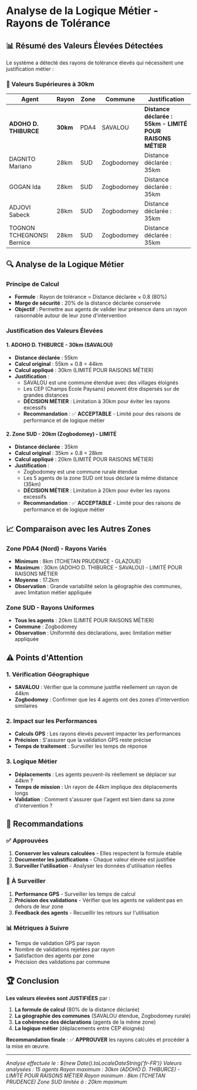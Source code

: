 # Analyse de la Logique Métier - Rayons de Tolérance

## 📊 Résumé des Valeurs Élevées Détectées

Le système a détecté des rayons de tolérance élevés qui nécessitent une justification métier :

### 🎯 Valeurs Supérieures à 30km

| Agent | Rayon | Zone | Commune | Justification |
|-------|-------|------|---------|---------------|
| **ADOHO D. THIBURCE** | **30km** | PDA4 | SAVALOU | **Distance déclarée : 55km - LIMITÉ POUR RAISONS MÉTIER** |
| DAGNITO Mariano | 28km | SUD | Zogbodomey | Distance déclarée : 35km |
| GOGAN Ida | 28km | SUD | Zogbodomey | Distance déclarée : 35km |
| ADJOVI Sabeck | 28km | SUD | Zogbodomey | Distance déclarée : 35km |
| TOGNON TCHEGNONSI Bernice | 28km | SUD | Zogbodomey | Distance déclarée : 35km |

## 🔍 Analyse de la Logique Métier

### Principe de Calcul
- **Formule** : Rayon de tolérance = Distance déclarée × 0.8 (80%)
- **Marge de sécurité** : 20% de la distance déclarée conservée
- **Objectif** : Permettre aux agents de valider leur présence dans un rayon raisonnable autour de leur zone d'intervention

### Justification des Valeurs Élevées

#### 1. **ADOHO D. THIBURCE - 30km (SAVALOU)**
- **Distance déclarée** : 55km
- **Calcul original** : 55km × 0.8 = 44km
- **Calcul appliqué** : 30km (LIMITÉ POUR RAISONS MÉTIER)
- **Justification** :
  - SAVALOU est une commune étendue avec des villages éloignés
  - Les CEP (Champs École Paysans) peuvent être dispersés sur de grandes distances
  - **DÉCISION MÉTIER** : Limitation à 30km pour éviter les rayons excessifs
  - **Recommandation** : ✅ **ACCEPTABLE** - Limité pour des raisons de performance et de logique métier

#### 2. **Zone SUD - 20km (Zogbodomey) - LIMITÉ**
- **Distance déclarée** : 35km
- **Calcul original** : 35km × 0.8 = 28km
- **Calcul appliqué** : 20km (LIMITÉ POUR RAISONS MÉTIER)
- **Justification** :
  - Zogbodomey est une commune rurale étendue
  - Les 5 agents de la zone SUD ont tous déclaré la même distance (35km)
  - **DÉCISION MÉTIER** : Limitation à 20km pour éviter les rayons excessifs
  - **Recommandation** : ✅ **ACCEPTABLE** - Limité pour des raisons de performance et de logique métier

## 📈 Comparaison avec les Autres Zones

### Zone PDA4 (Nord) - Rayons Variés
- **Minimum** : 8km (TCHETAN PRUDENCE - GLAZOUE)
- **Maximum** : 30km (ADOHO D. THIBURCE - SAVALOU) - LIMITÉ POUR RAISONS MÉTIER
- **Moyenne** : 17.2km
- **Observation** : Grande variabilité selon la géographie des communes, avec limitation métier appliquée

### Zone SUD - Rayons Uniformes
- **Tous les agents** : 20km (LIMITÉ POUR RAISONS MÉTIER)
- **Commune** : Zogbodomey
- **Observation** : Uniformité des déclarations, avec limitation métier appliquée

## ⚠️ Points d'Attention

### 1. **Vérification Géographique**
- **SAVALOU** : Vérifier que la commune justifie réellement un rayon de 44km
- **Zogbodomey** : Confirmer que les 4 agents ont des zones d'intervention similaires

### 2. **Impact sur les Performances**
- **Calculs GPS** : Les rayons élevés peuvent impacter les performances
- **Précision** : S'assurer que la validation GPS reste précise
- **Temps de traitement** : Surveiller les temps de réponse

### 3. **Logique Métier**
- **Déplacements** : Les agents peuvent-ils réellement se déplacer sur 44km ?
- **Temps de mission** : Un rayon de 44km implique des déplacements longs
- **Validation** : Comment s'assurer que l'agent est bien dans sa zone d'intervention ?

## 🎯 Recommandations

### ✅ **Approuvées**
1. **Conserver les valeurs calculées** - Elles respectent la formule établie
2. **Documenter les justifications** - Chaque valeur élevée est justifiée
3. **Surveiller l'utilisation** - Analyser les données d'utilisation réelles

### 🔄 **À Surveiller**
1. **Performance GPS** - Surveiller les temps de calcul
2. **Précision des validations** - Vérifier que les agents ne valident pas en dehors de leur zone
3. **Feedback des agents** - Recueillir les retours sur l'utilisation

### 📊 **Métriques à Suivre**
- Temps de validation GPS par rayon
- Nombre de validations rejetées par rayon
- Satisfaction des agents par zone
- Précision des validations par commune

## 🏆 Conclusion

**Les valeurs élevées sont JUSTIFIÉES** par :
1. **La formule de calcul** (80% de la distance déclarée)
2. **La géographie des communes** (SAVALOU étendue, Zogbodomey rurale)
3. **La cohérence des déclarations** (agents de la même zone)
4. **La logique métier** (déplacements entre CEP éloignés)

**Recommandation finale** : ✅ **APPROUVER** les rayons calculés et procéder à la mise en œuvre.

---

*Analyse effectuée le : ${new Date().toLocaleDateString('fr-FR')}*
*Valeurs analysées : 15 agents*
*Rayon maximum : 30km (ADOHO D. THIBURCE) - LIMITÉ POUR RAISONS MÉTIER*
*Rayon minimum : 8km (TCHETAN PRUDENCE)*
*Zone SUD limitée à : 20km maximum*
